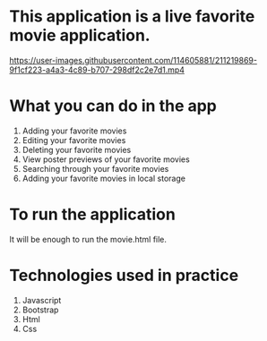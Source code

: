 # This application is a live favorite movie application.


https://user-images.githubusercontent.com/114605881/211219869-9f1cf223-a4a3-4c89-b707-298df2c2e7d1.mp4


# What you can do in the app

1. Adding your favorite movies
2. Editing your favorite movies
3. Deleting your favorite movies
4. View poster previews of your favorite movies
5. Searching through your favorite movies
6. Adding your favorite movies in local storage

# To run the application

It will be enough to run the movie.html file.

# Technologies used in practice

1. Javascript
2. Bootstrap
3. Html
4. Css

